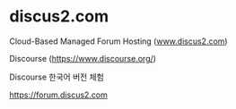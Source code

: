 # discus2.com

Cloud-Based Managed Forum Hosting (www.discus2.com)

Discourse (https://www.discourse.org/)

Discourse 한국어 버전 체험

https://forum.discus2.com
